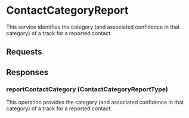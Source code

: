 # ContactCategoryReport
This service identifies the category (and associated confidence in that category) of a track for a reported contact.

## Requests

## Responses
### reportContactCategory (ContactCategoryReportType)
This operation provides the category (and associated confidence in that category) of a track for a reported contact.
